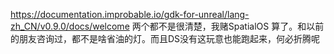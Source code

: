 https://documentation.improbable.io/gdk-for-unreal/lang-zh_CN/v0.9.0/docs/welcome
两个都不是很清楚，我赌SpatialOS
算了。和以前的朋友咨询过，都不是啥省油的灯。而且DS没有这玩意也能跑起来，何必折腾呢